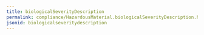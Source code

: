 ```yaml
---
title: biologicalSeverityDescription
permalink: compliance/HazardousMaterial.biologicalSeverityDescription.html
jsonid: biologicalseveritydescription
---
```

